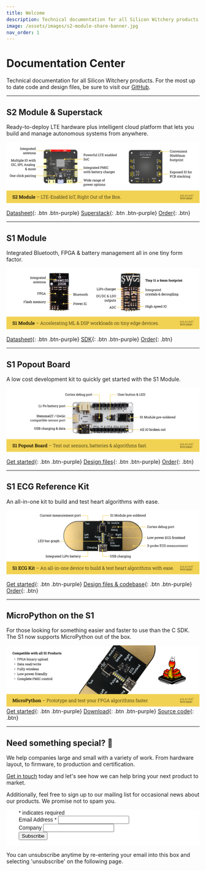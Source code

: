 ```yaml
---
title: Welcome
description: Technical documentation for all Silicon Witchery products.
image: /assets/images/s2-module-share-banner.jpg
nav_order: 1
---
```


# Documentation Center

Technical documentation for all Silicon Witchery products. For the most up to date code and design files, be sure to visit our [GitHub](https://github.com/siliconwitchery).

---

## S2 Module & Superstack

Ready-to-deploy LTE hardware plus intelligent cloud platform that lets you build and manage autonomous systems from anywhere.

[![Silicon Witchery S2 Module](/assets/images/s2-module-annotated-masthead.png)](/pages/s2-module)

[Datasheet](/pages/s2-module){: .btn .btn-purple}
[Superstack](/pages/superstack){: .btn .btn-purple}
[Order](https://www.digikey.com/en/products/filter/rf-transceiver-modules-and-modems/872?s=N4IgTCBcDaIMoEsA2CDGB7AdgAgOoIBdUALAUwCcBPbEAXQF8g){: .btn}

---

## S1 Module

Integrated Bluetooth, FPGA & battery management all in one tiny form factor.

[![Silicon Witchery S1 Module](/assets/images/s1-module-annotated-masthead.png)](/pages/s1-module)

[Datasheet](/pages/s1-module){: .btn .btn-purple}
[SDK](https://github.com/siliconwitchery/s1-sdk){: .btn .btn-purple}
[Order](https://www.digikey.com/en/products/detail/silicon-witchery/S1-MODULE/16580539){: .btn}

---

## S1 Popout Board

A low cost development kit to quickly get started with the S1 Module.

[![Silicon Witchery S1 Popout Board](/assets/images/s1-popout-board-annotated-masthead.png)](/pages/s1-popout-board)

[Get started](/pages/s1-popout-board){: .btn .btn-purple}
[Design files](https://github.com/siliconwitchery/s1-popout-board){: .btn .btn-purple}
[Order](https://www.digikey.com/en/products/detail/silicon-witchery/S1-POPOUT-BOARD/15926536){: .btn}

---

## S1 ECG Reference Kit

An all-in-one kit to build and test heart algorithms with ease.

[![Silicon Witchery S1 ECG Reference Kit](/assets/images/s1-ecg-kit-annotated-masthead.png)](/pages/s1-ecg-kit)

[Get started](/pages/s1-ecg-kit){: .btn .btn-purple}
[Design files & codebase](https://github.com/siliconwitchery/s1-ecg-demo){: .btn .btn-purple}
[Order](https://www.digikey.com/en/products/detail/silicon-witchery/S1-ECG-KIT/15926538){: .btn}

---

## MicroPython on the S1

For those looking for something easier and faster to use than the C SDK. The S1 now supports MicroPython out of the box.

[![Silicon Witchery S1 MicroPython](/assets/images/s1-micropython-annotated-masthead.png)](/pages/s1-micropython)
[Get started](/pages/s1-micropython){: .btn .btn-purple}
[Download](https://github.com/siliconwitchery/s1-micropython/releases){: .btn .btn-purple}
[Source code](https://github.com/siliconwitchery/s1-micropython){: .btn}

---

## Need something special? 💌

We help companies large and small with a variety of work. From hardware layout, to firmware, to production and certification.

[Get in touch](mailto:info@siliconwitchery.com?subject=Hello!) today and let's see how we can help bring your next product to market.

Additionally, feel free to sign up to our mailing list for occasional news about our products. We promise not to spam you.
        
<!-- Mailchimp signup form -->
<div id="mc_embed_shell">
	<link href="//cdn-images.mailchimp.com/embedcode/classic-061523.css" rel="stylesheet" type="text/css">
	<style type="text/css">
        #mc_embed_signup {
			background:#fff;
			font:14px Helvetica,Arial,sans-serif;
			padding-left: 2rem;
			padding-right: 2rem;
		}
	</style>
	<div id="mc_embed_signup">
		<form action="https://siliconwitchery.us22.list-manage.com/subscribe/post?u=437cc9ab684708cae27195ebc&amp;id=1ad447473f&amp;f_id=009ac2e1f0" 
			  method="post" 
			  id="mc-embedded-subscribe-form" 
			  name="mc-embedded-subscribe-form" 
			  class="validate" 
			  target="_blank">
			<div id="mc_embed_signup_scroll">
				<div class="indicates-required">
					<span class="asterisk">*</span> indicates required
				</div>
				<div class="mc-field-group">
					<label for="mce-EMAIL">Email Address 
						<span class="asterisk">*</span>
					</label>
					<input type="email" name="EMAIL" class="required email" id="mce-EMAIL" required="" value="">
				</div>
				<div class="mc-field-group">
					<label for="mce-COMPANY">Company </label>
					<input type="text" name="COMPANY" class=" text" id="mce-COMPANY" value="">
				</div>
				<div id="mce-responses" class="clear foot">
					<div class="response" id="mce-error-response" style="display: none;"></div>
					<div class="response" id="mce-success-response" style="display: none;"></div>
				</div>
				<div aria-hidden="true" style="position: absolute; left: -5000px;">
					<input type="text" name="b_437cc9ab684708cae27195ebc_1ad447473f" tabindex="-1" value="">
				</div>
				<div class="optionalParent">
					<div class="clear foot">
						<input type="submit" name="subscribe" id="mc-embedded-subscribe" class="button" value="Subscribe">
						<p style="margin: 0px auto;">
							<a href="http://eepurl.com/i-jPfY" title="Mailchimp - email marketing made easy and fun">
								<span style="display: inline-block; background-color: transparent; border-radius: 4px;">
									<!-- <img class="refferal_badge" src="https://digitalasset.intuit.com/render/content/dam/intuit/mc-fe/en_us/images/intuit-mc-rewards-text-dark.svg" alt="Intuit Mailchimp" style="width: 220px; height: 40px; display: flex; padding: 2px 0px; justify-content: center; align-items: center;"> -->
								</span>
							</a>
						</p>
					</div>
				</div>
			</div>
		</form>
	</div>
	<script type="text/javascript" src="//s3.amazonaws.com/downloads.mailchimp.com/js/mc-validate.js"></script>
	<script type="text/javascript">(function($) {window.fnames = new Array(); window.ftypes = new Array();fnames[0]='EMAIL';ftypes[0]='email';fnames[6]='COMPANY';ftypes[6]='text';fnames[1]='FNAME';ftypes[1]='text';fnames[2]='LNAME';ftypes[2]='text';fnames[3]='ADDRESS';ftypes[3]='address';fnames[4]='PHONE';ftypes[4]='phone';fnames[5]='BIRTHDAY';ftypes[5]='birthday';}(jQuery));var $mcj = jQuery.noConflict(true);</script>
</div>

You can unsubscribe anytime by re-entering your email into this box and selecting 'unsubscribe' on the following page.
